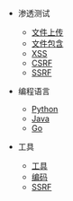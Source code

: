 <!-- docs/_sidebar.md -->

* 渗透测试
  * [文件上传](/渗透测试/文件上传/)
  * [文件包含](/渗透测试/文件包含/)
  * [XSS](/渗透测试/XSS/)
  * [CSRF](/渗透测试/CSRF/)
  * [SSRF](/渗透测试/SSRF/)

* 编程语言
  * [Python](/编程语言/Python/)
  * [Java](/编程语言/Java/)
  * [Go](/编程语言/Go/)

* 工具
  * [工具](/工具/XSS/)
  * [编码](/渗透测试/CSRF/)
  * [SSRF](/渗透测试/SSRF/)
